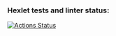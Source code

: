 ### Hexlet tests and linter status:
[![Actions Status](https://github.com/IanaBlue/frontend-project-44/workflows/hexlet-check/badge.svg)](https://github.com/IanaBlue/frontend-project-44/actions)